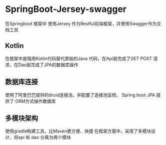 # SpringBoot-Jersey-swagger
在Springboot 框架中 使用Jersey 作为Restful前端框架，并使用Swagger作为文档工具

## Kotlin
在框架中是哦用Kotlin代码替代原始的Java 代码，在Api层完成了GET POST 请求、在Dao层完成了JPA的数据库操作

## 数据库连接
使用了阿里巴巴提供的druid连接池，并配置了连接池监控。
Spring boot JPA 提供了 ORM方式操作数据库

## 多模块架构
使用gradle构建工具，比Maven更方便、快捷
在框架方案中，采用了多模块设计，将api 和 dao 分离为两个模块
